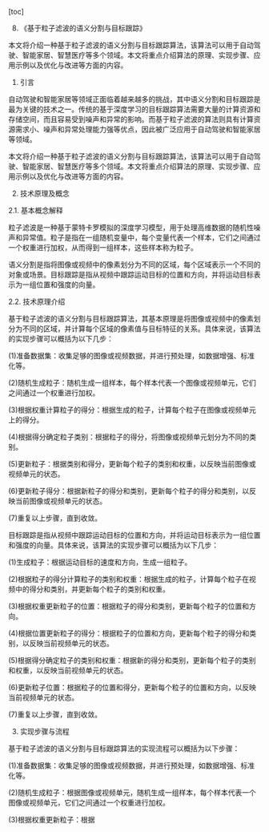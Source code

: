 
[toc]                    
                
                
8. 《基于粒子滤波的语义分割与目标跟踪》

本文将介绍一种基于粒子滤波的语义分割与目标跟踪算法，该算法可以用于自动驾驶、智能家居、智慧医疗等多个领域。本文将重点介绍算法的原理、实现步骤、应用示例以及优化与改进等方面的内容。

1. 引言

自动驾驶和智能家居等领域正面临着越来越多的挑战，其中语义分割和目标跟踪是最为关键的技术之一。传统的基于深度学习的目标跟踪算法需要大量的计算资源和存储空间，而且容易受到噪声和异常的影响。而基于粒子滤波的算法则具有计算资源需求小、噪声和异常处理能力强等优点，因此被广泛应用于自动驾驶和智能家居等领域。

本文将介绍一种基于粒子滤波的语义分割与目标跟踪算法，该算法可以用于自动驾驶、智能家居、智慧医疗等多个领域。本文将重点介绍算法的原理、实现步骤、应用示例以及优化与改进等方面的内容。

2. 技术原理及概念

2.1. 基本概念解释

粒子滤波是一种基于蒙特卡罗模拟的深度学习模型，用于处理高维数据的随机性噪声和异常值。粒子是指在一组随机变量中，每个变量代表一个样本，它们之间通过一个权重进行加权，从而得到一组样本，这些样本称为粒子。

语义分割是指将图像或视频中的像素划分为不同的区域，每个区域表示一个不同的对象或场景。目标跟踪是指从视频中跟踪运动目标的位置和方向，并将运动目标表示为一组位置和强度的向量。

2.2. 技术原理介绍

基于粒子滤波的语义分割与目标跟踪算法，其基本原理是将图像或视频中的像素划分为不同的区域，并计算每个区域的像素值与目标特征的关系。具体来说，该算法的实现步骤可以概括为以下几步：

(1)准备数据集：收集足够的图像或视频数据，并进行预处理，如数据增强、标准化等。

(2)随机生成粒子：随机生成一组样本，每个样本代表一个图像或视频单元，它们之间通过一个权重进行加权。

(3)根据权重计算粒子的得分：根据生成的粒子，计算每个粒子在图像或视频单元上的得分。

(4)根据得分确定粒子类别：根据粒子的得分，将图像或视频单元划分为不同的类别。

(5)更新粒子：根据类别和得分，更新每个粒子的类别和权重，以反映当前图像或视频单元的状态。

(6)更新粒子得分：根据新粒子的得分和类别，更新每个粒子的得分和类别，以反映当前图像或视频单元的状态。

(7)重复以上步骤，直到收敛。

目标跟踪是指从视频中跟踪运动目标的位置和方向，并将运动目标表示为一组位置和强度的向量。具体来说，该算法的实现步骤可以概括为以下几步：

(1)生成粒子：根据运动目标的速度和方向，生成一组粒子。

(2)根据粒子的得分计算粒子的类别和权重：根据生成的粒子，计算每个粒子在视频中的得分和类别，并更新每个粒子的类别和权重。

(3)根据权重更新粒子的位置：根据粒子的得分和类别，更新每个粒子的位置和方向。

(4)根据位置更新粒子的得分：根据粒子的位置和方向，更新每个粒子的得分和类别，以反映当前视频单元的状态。

(5)根据得分确定粒子的类别和权重：根据新的得分和类别，更新每个粒子的类别和权重，以反映当前视频单元的状态。

(6)更新粒子位置：根据粒子的位置和得分，更新每个粒子的位置和方向，以反映当前视频单元的状态。

(7)重复以上步骤，直到收敛。

3. 实现步骤与流程

基于粒子滤波的语义分割与目标跟踪算法的实现流程可以概括为以下步骤：

(1)准备数据集：收集足够的图像或视频数据，并进行预处理，如数据增强、标准化等。

(2)随机生成粒子：根据图像或视频单元，随机生成一组样本，每个样本代表一个图像或视频单元，它们之间通过一个权重进行加权。

(3)根据权重更新粒子：根据

